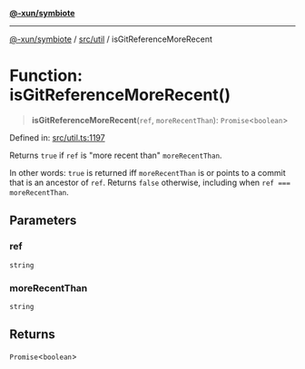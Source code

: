[**@-xun/symbiote**](../../../README.md)

***

[@-xun/symbiote](../../../README.md) / [src/util](../README.md) / isGitReferenceMoreRecent

# Function: isGitReferenceMoreRecent()

> **isGitReferenceMoreRecent**(`ref`, `moreRecentThan`): `Promise`\<`boolean`\>

Defined in: [src/util.ts:1197](https://github.com/Xunnamius/symbiote/blob/6725748dfdd624ec897edfc2b0854ca2e21094bc/src/util.ts#L1197)

Returns `true` if `ref` is "more recent than" `moreRecentThan`.

In other words: `true` is returned iff `moreRecentThan` is or points to a
commit that is an ancestor of `ref`. Returns `false` otherwise, including
when `ref === moreRecentThan`.

## Parameters

### ref

`string`

### moreRecentThan

`string`

## Returns

`Promise`\<`boolean`\>
